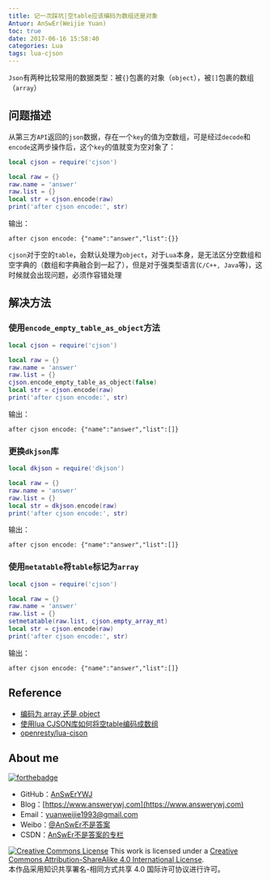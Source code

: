 ```yaml
---
title: 记一次踩坑|空table应该编码为数组还是对象
Antuor: AnSwEr(Weijie Yuan)
toc: true
date: 2017-06-16 15:58:40
categories: Lua
tags: lua-cjson
---
```


`Json`有两种比较常用的数据类型：被`{}`包裹的对象（`object`），被`[]`包裹的数组（`array`）

<!--more-->

## 问题描述
从第三方`API`返回的`json`数据，存在一个`key`的值为空数组，可是经过`decode`和`encode`这两步操作后，这个`key`的值就变为空对象了：
```lua
local cjson = require('cjson')

local raw = {}
raw.name = 'answer'
raw.list = {}
local str = cjson.encode(raw)
print('after cjson encode:', str)
```

输出：
```
after cjson encode:	{"name":"answer","list":{}}
```
`cjson`对于空的`table`，会默认处理为`object`，对于`Lua`本身，是无法区分空数组和空字典的（数组和字典融合到一起了），但是对于强类型语言(`C/C++, Java`等)，这时候就会出现问题，必须作容错处理

## 解决方法
### 使用`encode_empty_table_as_object`方法
```lua
local cjson = require('cjson')

local raw = {}
raw.name = 'answer'
raw.list = {}
cjson.encode_empty_table_as_object(false)
local str = cjson.encode(raw)
print('after cjson encode:', str)
```
输出：
```
after cjson encode:	{"name":"answer","list":[]}
```

### 更换`dkjson`库
```lua
local dkjson = require('dkjson')

local raw = {}
raw.name = 'answer'
raw.list = {}
local str = dkjson.encode(raw)
print('after cjson encode:', str)
```
输出：
```
after cjson encode:	{"name":"answer","list":[]}
```

### 使用`metatable`将`table`标记为`array`
```lua
local cjson = require('cjson')

local raw = {}
raw.name = 'answer'
raw.list = {}
setmetatable(raw.list, cjson.empty_array_mt)
local str = cjson.encode(raw)
print('after cjson encode:', str)
```

输出：
```
after cjson encode:	{"name":"answer","list":[]}
```

## Reference
- [编码为 array 还是 object](https://moonbingbing.gitbooks.io/openresty-best-practices/content/json/array_or_object.html)
- [使用lua CJSON库如何将空table编码成数组](http://blog.csdn.net/ljfrocky/article/details/53034932?_t=t)
- [openresty/lua-cjson](https://github.com/openresty/lua-cjson)

## About me
[![forthebadge](http://forthebadge.com/images/badges/ages-20-30.svg)](http://forthebadge.com)
- GitHub：[AnSwErYWJ](https://github.com/AnSwErYWJ)
- Blog：[https://www.answerywj.com](https://www.answerywj.com)
- Email：[yuanweijie1993@gmail.com](https://mail.google.com)
- Weibo：[@AnSwEr不是答案](https://weibo.com/1783591593)
- CSDN：[AnSwEr不是答案的专栏](https://blog.csdn.net/u011192270)

<a rel="license" href="http://creativecommons.org/licenses/by-sa/4.0/"><img alt="Creative Commons License" style="border-width:0" src="https://i.creativecommons.org/l/by-sa/4.0/88x31.png" /></a> This work is licensed under a <a rel="license" href="http://creativecommons.org/licenses/by-sa/4.0/">Creative Commons Attribution-ShareAlike 4.0 International License</a>.  
本作品采用知识共享署名-相同方式共享 4.0 国际许可协议进行许可。
